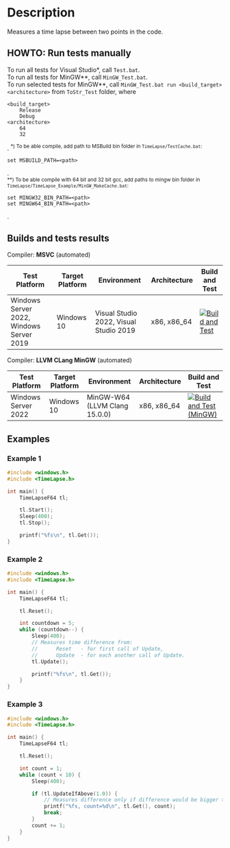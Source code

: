 # Description
Measures a time lapse between two points in the code.

## HOWTO: Run tests manually
To run all tests for Visual Studio\*, call `Test.bat`.             
To run all tests for MinGW\*\*, call `MinGW_Test.bat`.     
To run selected tests for MinGW\*\*, call `MinGW_Test.bat run <build_target> <architecture>` from `ToStr_Test` folder, where
```
<build_target>
    Release
    Debug
<architecture>
    64
    32
```
.
<sup>\*) To be able compile, add path to MSBuild bin folder in `TimeLapse/TestCache.bat`:
```
set MSBUILD_PATH=<path>
```
.
</sup>        
<sup>\*\*) To be able compile with 64 bit and 32 bit gcc, add paths to mingw bin folder in `TimeLapse/TimeLapse_Example/MinGW_MakeCache.bat`:
```
set MINGW32_BIN_PATH=<path>
set MINGW64_BIN_PATH=<path>
```
.
</sup>

## Builds and tests results

Compiler: **MSVC** (automated)

| Test Platform | Target Platform | Environment | Architecture | Build and Test |
|-|-|-|-|-|
| Windows Server 2022, Windows Server 2019 | Windows 10 |  Visual Studio 2022, Visual Studio  2019 | x86, x86_64 | [![Build and Test](https://github.com/underwatergrasshopper/TimeLapse/actions/workflows/build_and_test.yml/badge.svg)](https://github.com/underwatergrasshopper/TimeLapse/actions/workflows/build_and_test.yml) |

 Compiler: **LLVM CLang MinGW** (automated)

| Test Platform | Target Platform | Environment | Architecture | Build and Test |
|-|-|-|-|-|
| Windows Server 2022 | Windows 10 | MinGW-W64 (LLVM Clang 15.0.0) | x86, x86_64 |  [![Build and Test (MinGW)](https://github.com/underwatergrasshopper/TimeLapse/actions/workflows/build_and_test_mingw.yml/badge.svg)](https://github.com/underwatergrasshopper/TimeLapse/actions/workflows/build_and_test_mingw.yml) |

## Examples

### Example 1

```c++
#include <windows.h>
#include <TimeLapse.h>

int main() {
    TimeLapseF64 tl;

    tl.Start();
    Sleep(400);
    tl.Stop();

    printf("%fs\n", tl.Get());
}
```

### Example 2

```c++
#include <windows.h>
#include <TimeLapse.h>

int main() {
    TimeLapseF64 tl;

    tl.Reset();

    int countdown = 5;
    while (countdown--) {
        Sleep(400);
        // Measures time difference from:
        //      Reset   - for first call of Update,
        //      Update  - for each another call of Update.
        tl.Update(); 

        printf("%fs\n", tl.Get());
    }
}
```

### Example 3

```c++
#include <windows.h>
#include <TimeLapse.h>

int main() {
    TimeLapseF64 tl;

    tl.Reset();

    int count = 1;
    while (count < 10) {
        Sleep(400);

        if (tl.UpdateIfAbove(1.0)) {
            // Measures difference only if difference would be bigger than 1 second.
            printf("%fs, count=%d\n", tl.Get(), count);
            break;
        }
        count += 1;
    }
}
```
